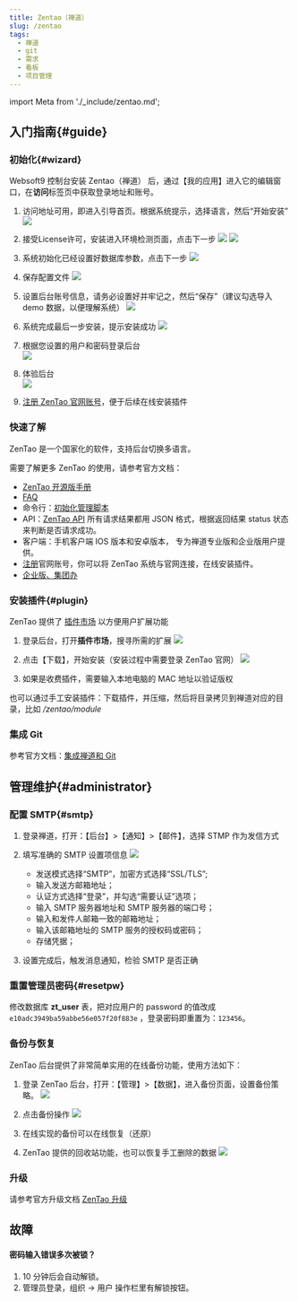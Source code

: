 ```yaml
---
title: Zentao（禅道）
slug: /zentao
tags:
  - 禅道
  - git
  - 需求
  - 看板
  - 项目管理
---
```


import Meta from './_include/zentao.md';

<Meta name="meta" />

## 入门指南{#guide}

### 初始化{#wizard}

Websoft9 控制台安装 Zentao（禅道） 后，通过【我的应用】进入它的编辑窗口，在**访问**标签页中获取登录地址和账号。 

1. 访问地址可用，即进入引导首页。根据系统提示，选择语言，然后“开始安装”
   ![](https://libs.websoft9.com/Websoft9/DocsPicture/zh/zentao/zentao-init1-websoft9.png)

3. 接受License许可，安装进入环境检测页面，点击下一步
   ![](https://libs.websoft9.com/Websoft9/DocsPicture/zh/zentao/zentao-init2-websoft9.png)
   ![](https://libs.websoft9.com/Websoft9/DocsPicture/zh/zentao/zentao-init3-websoft9.png)

4. 系统初始化已经设置好数据库参数，点击下一步
   ![](https://libs.websoft9.com/Websoft9/DocsPicture/zh/zentao/zentao-init4-websoft9.png)

5. 保存配置文件
   ![](https://libs.websoft9.com/Websoft9/DocsPicture/zh/zentao/zentao-init5-websoft9.png)

6. 设置后台账号信息，请务必设置好并牢记之，然后“保存”（建议勾选导入 demo 数据，以便理解系统）
   ![](https://libs.websoft9.com/Websoft9/DocsPicture/zh/zentao/zentao-init6-websoft9.png)

7. 系统完成最后一步安装，提示安装成功
   ![](https://libs.websoft9.com/Websoft9/DocsPicture/zh/zentao/zentao-init7-websoft9.png)

8. 根据您设置的用户和密码登录后台  
   ![](https://libs.websoft9.com/Websoft9/DocsPicture/zh/zentao/zentao-init8-websoft9.png)

9. 体验后台  
   ![](https://libs.websoft9.com/Websoft9/DocsPicture/zh/zentao/zentao-init9-websoft9.png)

10. [注册 ZenTao 官网账号](https://www.zentao.net/user-register.html)，便于后续在线安装插件

### 快速了解

ZenTao 是一个国家化的软件，支持后台切换多语言。  

需要了解更多 ZenTao 的使用，请参考官方文档：

- [ZenTao 开源版手册](https://www.zentao.net/book/zentaopmshelp/40.html)
- [FAQ](https://www.zentao.net/faq.html)
- 命令行：[初始化管理脚本](https://www.zentao.net/book/zentaopmshelp/35.html)
- API：[ZenTao API](https://www.zentao.net/book/api/setting-369.html) 所有请求结果都用 JSON 格式，根据返回结果 status 状态来判断是否请求成功。
- 客户端：手机客户端 IOS 版本和安卓版本， 专为禅道专业版和企业版用户提供。
- [注册](https://www.zentao.net/user-register.html)官网账号，你可以将 ZenTao 系统与官网连接，在线安装插件。
- [企业版、集团办](https://www.zentao.net/page/professional.html)

### 安装插件{#plugin}

ZenTao 提供了 [插件市场](https://www.zentao.net/extension-browse.html) 以方便用户扩展功能

1. 登录后台，打开**插件市场**，搜寻所需的扩展
   ![](https://libs.websoft9.com/Websoft9/DocsPicture/zh/zentao/zentao-dlplugins-websoft9.png)

2. 点击【下载】，开始安装（安装过程中需要登录 ZenTao 官网）
   ![](https://libs.websoft9.com/Websoft9/DocsPicture/zh/zentao/zentao-installplugin-websoft9.png)

3. 如果是收费插件，需要输入本地电脑的 MAC 地址以验证版权

也可以通过手工安装插件：下载插件，并压缩，然后将目录拷贝到禅道对应的目录，比如 _/zentao/module_

### 集成 Git

参考官方文档：[集成禅道和 Git](https://www.zentao.net/book/zentaopmshelp/207.html)


## 管理维护{#administrator}

### 配置 SMTP{#smtp}

1. 登录禅道，打开：【后台】>【通知】>【邮件】，选择 STMP 作为发信方式

2. 填写准确的 SMTP 设置项信息
   ![](https://libs.websoft9.com/Websoft9/DocsPicture/zh/zentao/zentao-smtp-websoft9.png)

   - 发送模式选择“SMTP”，加密方式选择“SSL/TLS”;
   - 输入发送方邮箱地址；
   - 认证方式选择“登录”，并勾选“需要认证”选项；
   - 输入 SMTP 服务器地址和 SMTP 服务器的端口号；
   - 输入和发件人邮箱一致的邮箱地址；
   - 输入该邮箱地址的 SMTP 服务的授权码或密码；
   - 存储凭据；

3. 设置完成后，触发消息通知，检验 SMTP 是否正确

### 重置管理员密码{#resetpw}

修改数据库 **zt_user** 表，把对应用户的 password 的值改成 `e10adc3949ba59abbe56e057f20f883e` ，登录密码即重置为：`123456`。


### 备份与恢复

ZenTao 后台提供了非常简单实用的在线备份功能，使用方法如下：

1. 登录 ZenTao 后台，打开：【管理】>【数据】，进入备份页面，设置备份策略。
   ![](https://libs.websoft9.com/Websoft9/DocsPicture/zh/zentao/zentao-backupstr-websoft9.png)

2. 点击备份操作
   ![](https://libs.websoft9.com/Websoft9/DocsPicture/zh/zentao/zentao-backup-websoft9.png)

3. 在线实现的备份可以在线恢复（还原）

4. ZenTao 提供的回收站功能，也可以恢复手工删除的数据
   ![](https://libs.websoft9.com/Websoft9/DocsPicture/zh/zentao/zentao-recycle-websoft9.png)

### 升级

请参考官方升级文档 [ZenTao 升级](https://www.zentao.net/book/zentaopmshelp/67.html)


## 故障

#### 密码输入错误多次被锁？

1. 10 分钟后会自动解锁。
2. 管理员登录，组织 → 用户 操作栏里有解锁按钮。